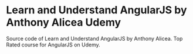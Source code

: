 # Learn and Understand AngularJS by Anthony Alicea Udemy
Source code of Learn and Understand AngularJS by Anthony Alicea. Top Rated course for AngularJS on Udemy.
